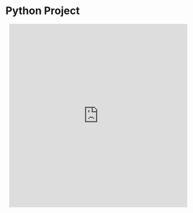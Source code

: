 # Python Project
<div class="row justify-content-center" style="margin: 2%;">
    <iframe frameborder="0" width="100%" height="500px" src="https://replit.com/@Tigran7/TigranCSP3-1?lite=true#InfoDB.py"></iframe>
</div>
